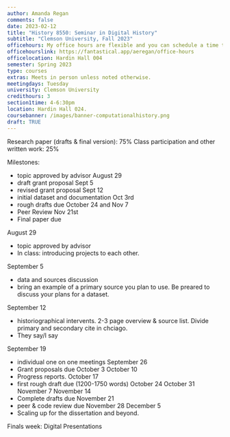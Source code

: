 ```yaml
---
author: Amanda Regan
comments: false
date: 2023-02-12
title: "History 8550: Seminar in Digital History"
subtitle: "Clemson University, Fall 2023"
officehours: My office hours are flexible and you can schedule a time to meet with me.
officehourslink: https://fantastical.app/aeregan/office-hours
officelocation: Hardin Hall 004
semester: Spring 2023
type: courses
extras: Meets in person unless noted otherwise.
meetingdays: Tuesday
university: Clemson University
credithours: 3
section1time: 4-6:30pm
location: Hardin Hall 024.
coursebanner: /images/banner-computationalhistory.png
draft: TRUE
---
```


Research paper (drafts & final version): 75%
Class participation and other written work: 25%


Milestones: 
* topic approved by advisor August 29
* draft grant proposal Sept 5
* revised grant proposal Sept 12
* initial dataset and documentation Oct 3rd
* rough drafts due October 24 and Nov 7
* Peer Review Nov 21st
* Final paper due 

August 29
* topic approved by advisor
* In class: introducing projects to each other. 

September 5
* data and sources discussion
* bring an example of a primary source you plan to use. Be preared to discuss your plans for a dataset.

September 12
* historiographical intervents. 2-3 page overview & source list. Divide primary and secondary cite in chciago. 
* They say/I say

September 19
* individual one on one meetings
September 26
* Grant proposals due
October 3
October 10
* Progress reports.
October 17
* first rough draft due (1200-1750 words)
October 24
October 31
November 7
November 14
* Complete drafts due
November 21
* peer & code review due
November 28
December 5
* Scaling up for the dissertation and beyond.

Finals week: 
Digital Presentations